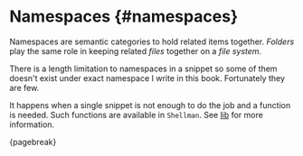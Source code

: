 # Namespaces {#namespaces}

Namespaces are semantic categories to hold related items together. *Folders* play the same role in keeping related *files* together on a *file system*.

There is a length limitation to namespaces in a snippet so some of them doesn't exist under exact namespace I write in this book. Fortunately they are few.

It happens when a single snippet is not enough to do the job and a function is needed. Such functions are available in `Shellman`. See [lib](#lib-fn-fx) for more information.

{pagebreak}
